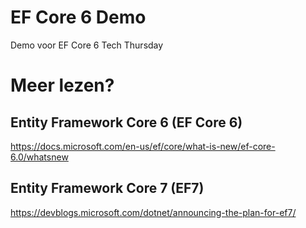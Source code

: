 # EF Core 6 Demo
Demo voor EF Core 6 Tech Thursday

# Meer lezen?
## Entity Framework Core 6 (EF Core 6)
https://docs.microsoft.com/en-us/ef/core/what-is-new/ef-core-6.0/whatsnew

## Entity Framework Core 7 (EF7)
https://devblogs.microsoft.com/dotnet/announcing-the-plan-for-ef7/

